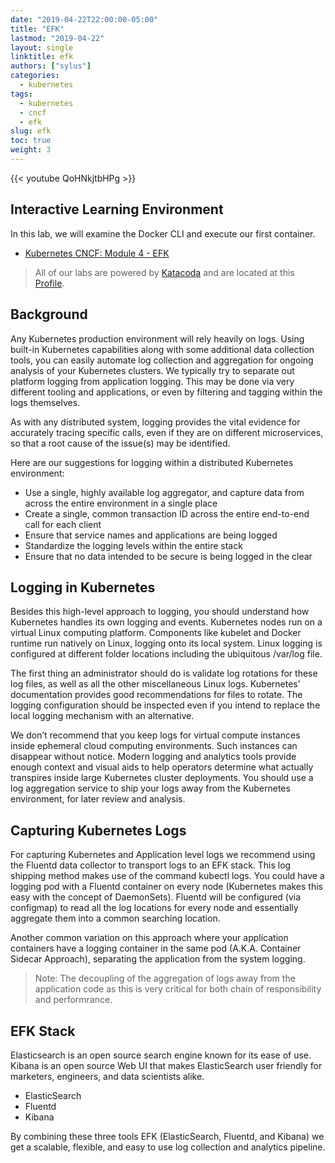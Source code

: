 ```yaml
---
date: "2019-04-22T22:00:00-05:00"
title: "EFK"
lastmod: "2019-04-22"
layout: single
linktitle: efk
authors: ["sylus"]
categories:
  - kubernetes
tags:
  - kubernetes
  - cncf
  - efk
slug: efk
toc: true
weight: 3
---
```


{{< youtube QoHNkjtbHPg >}}

## Interactive Learning Environment

In this lab, we will examine the Docker CLI and execute our first container.

* [Kubernetes CNCF: Module 4 - EFK][katacoda-efk]

> All of our labs are powered by [Katacoda][katacoda] and are located at this [Profile][katacoda-sylus].

## Background

Any Kubernetes production environment will rely heavily on logs. Using built-in Kubernetes capabilities along with some additional data collection tools, you can easily automate log collection and aggregation for ongoing analysis of your Kubernetes clusters. We typically try to separate out platform logging from application logging. This may be done via very different tooling and applications, or even by filtering and tagging within the logs themselves.

As with any distributed system, logging provides the vital evidence for accurately tracing specific calls, even if they are on different microservices, so that a root cause of the issue(s) may be identified.

Here are our suggestions for logging within a distributed Kubernetes environment:

* Use a single, highly available log aggregator, and capture data from across the entire environment in a single place
* Create a single, common transaction ID across the entire end-to-end call for each client
* Ensure that service names and applications are being logged
* Standardize the logging levels within the entire stack
* Ensure that no data intended to be secure is being logged in the clear
 
## Logging in Kubernetes

Besides this high-level approach to logging, you should understand how Kubernetes handles its own logging and events.
Kubernetes nodes run on a virtual Linux computing platform. Components like kubelet and Docker runtime run natively on Linux, logging onto its local system. Linux logging is configured at different folder locations including the ubiquitous /var/log file.

The first thing an administrator should do is validate log rotations for these log files, as well as all the other miscellaneous Linux logs. Kubernetes’ documentation provides good recommendations for files to rotate. The logging configuration should be inspected even if you intend to replace the local logging mechanism with an alternative.

We don’t recommend that you keep logs for virtual compute instances inside ephemeral cloud computing environments. Such instances can disappear without notice. Modern logging and analytics tools provide enough context and visual aids to help operators determine what actually transpires inside large Kubernetes cluster deployments. You should use a log aggregation service to ship your logs away from the Kubernetes environment, for later review and analysis.

## Capturing Kubernetes Logs

For capturing Kubernetes and Application level logs we recommend using the Fluentd data collector to transport logs to an EFK stack. This log shipping method makes use of the command kubectl logs. You could have a logging pod with a Fluentd container on every node (Kubernetes makes this easy with the concept of DaemonSets). Fluentd will be configured (via configmap) to read all the log locations for every node and essentially aggregate them into a common searching location.

Another common variation on this approach where your application containers have a logging container in the same pod (A.K.A. Container Sidecar Approach), separating the application from the system logging.

> Note: The decoupling of the aggregation of logs away from the application code as this is very critical for both chain of responsibility and performrance.

## EFK Stack

Elasticsearch is an open source search engine known for its ease of use. Kibana is an open source Web UI that makes ElasticSearch user friendly for marketers, engineers, and data scientists alike.

* ElasticSearch
* Fluentd
* Kibana

By combining these three tools EFK (ElasticSearch, Fluentd, and Kibana) we get a scalable, flexible, and easy to use log collection and analytics pipeline.


<!-- Links Referenced -->

[katacoda]:                 https://katacoda.com
[katacoda-sylus]:           https://katacoda.com/sylus
[katacoda-efk]:             https://katacoda.com/sylus/courses/kubernetes-cncf/module-4
